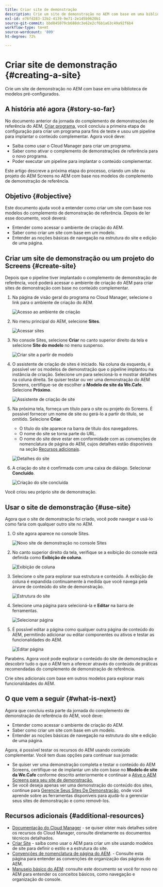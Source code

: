 ```yaml
---
title: Criar site de demonstração
description: Crie um site de demonstração no AEM com base em uma biblioteca de modelos pré-configurados.
exl-id: e76fd283-12b2-4139-9e71-2e145b9620b1
source-git-commit: bbd845079cb688dc3e62e2cf6b1a63c49a92f6b4
workflow-type: tm+mt
source-wordcount: '809'
ht-degree: 72%

---
```


# Criar site de demonstração {#creating-a-site}

Crie um site de demonstração no AEM com base em uma biblioteca de modelos pré-configurados.

## A história até agora {#story-so-far}

No documento anterior da jornada do complemento de demonstrações de referência do AEM, [Criar programa,](create-program.md) você concluiu a primeira etapa de configuração para criar um programa para fins de teste e usou um pipeline para implantar o conteúdo complementar. Agora você deve:

* Saiba como usar o Cloud Manager para criar um programa.
* Saber como ativar o complemento de demonstrações de referência para o novo programa.
* Poder executar um pipeline para implantar o conteúdo complementar.

Este artigo descreve a próxima etapa do processo, criando um site ou projeto do AEM Screens no AEM com base nos modelos do complemento de demonstração de referência.

## Objetivo {#objective}

Este documento ajuda você a entender como criar um site com base nos modelos do complemento de demonstração de referência. Depois de ler esse documento, você deverá:

* Entender como acessar o ambiente de criação do AEM.
* Saber como criar um site com base em um modelo.
* Entender as noções básicas de navegação na estrutura do site e edição de uma página.

## Criar um site de demonstração ou um projeto do Screens {#create-site}

Depois que o pipeline tiver implantado o complemento de demonstração de referência, você poderá acessar o ambiente de criação do AEM para criar sites de demonstração com base no conteúdo complementar.

1. Na página de visão geral do programa no Cloud Manager, selecione o link para o ambiente de criação do AEM.

   ![Acesso ao ambiente de criação](assets/access-author.png)

1. No menu principal do AEM, selecione **Sites**.

   ![Acessar sites](assets/access-sites.png)

1. No console Sites, selecione **Criar** no canto superior direito da tela e selecione **Site do modelo** no menu suspenso.

   ![Criar site a partir de modelo](assets/create-site-from-template.png)

1. O assistente de criação de sites é iniciado. Na coluna da esquerda, é possível ver os modelos de demonstração que o pipeline implantou na instância de criação. Selecione um para selecioná-lo e mostrar detalhes na coluna direita. Se quiser testar ou ver uma demonstração do AEM Screens, certifique-se de escolher a **Modelo de site da We.Cafe**. Selecione **Próximo**.

   ![Assistente de criação de site](assets/site-creation-wizard.png)

1. Na próxima tela, forneça um título para o site ou projeto do Screens. É possível fornecer um nome de site ou gerá-lo a partir do título, se omitido. Selecione **Criar**.

   * O título do site aparece na barra de título dos navegadores.
   * O nome do site se torna parte do URL.
   * O nome do site deve estar em conformidade com as convenções de nomenclatura de página do AEM, cujos detalhes estão disponíveis na seção [Recursos adicionais](#additional-resources).

   ![Detalhes do site](assets/site-details.png)

1. A criação do site é confirmada com uma caixa de diálogo. Selecionar **Concluído**.

   ![Criação do site concluída](assets/site-creation-complete.png)

Você criou seu próprio site de demonstração.

## Usar o site de demonstração {#use-site}

Agora que o site de demonstração foi criado, você pode navegar e usá-lo como faria com qualquer outro site no AEM.

1. O site agora aparece no console Sites.

   ![Novo site de demonstração no console Sites](assets/new-demo-site.png)

1. No canto superior direito da tela, verifique se a exibição do console está definida como **Exibição de coluna**.

   ![Exibição de coluna](assets/column-view.png)

1. Selecione o site para explorar sua estrutura e conteúdo. A exibição de coluna é expandida continuamente à medida que você navega pela árvore de conteúdo do site de demonstração.

   ![Estrutura do site](assets/site-structure.png)

1. Selecione uma página para selecioná-la e **Editar** na barra de ferramentas.

   ![Selecionar página](assets/select-page.png)

1. É possível editar a página como qualquer outra página de conteúdo do AEM, permitindo adicionar ou editar componentes ou ativos e testar as funcionalidades do AEM.

   ![Editar página](assets/edit-page.png)

Parabéns. Agora você pode explorar o conteúdo do site de demonstração e descobrir tudo o que o AEM tem a oferecer através do conteúdo de práticas recomendadas do complemento de demonstração de referência.

Crie sites adicionais com base em outros modelos para explorar mais funcionalidades do AEM.

## O que vem a seguir {#what-is-next}

Agora que concluiu esta parte da jornada do complemento de demonstração de referência do AEM, você deve:

* Entender como acessar o ambiente de criação do AEM.
* Saber como criar um site com base em um modelo.
* Entender as noções básicas de navegação na estrutura do site e edição de uma página.

Agora, é possível testar os recursos do AEM usando conteúdo complementar. Você tem duas opções para continuar sua jornada:

* Se quiser ver uma demonstração completa e testar o conteúdo do AEM Screens, certifique-se de implantar um site com base no **Modelo de site da We.Cafe** conforme descrito anteriormente e continuar a [Ative o AEM Screens para seu site de demonstração.](screens.md)
* Se você deseja apenas ver uma demonstração do conteúdo dos sites, continue para [Gerencie Seus Sites De Demonstração,](manage.md) onde você aprende sobre as ferramentas disponíveis para ajudá-lo a gerenciar seus sites de demonstração e como removê-los.

## Recursos adicionais {#additional-resources}

* [Documentação do Cloud Manager](https://experienceleague.adobe.com/docs/experience-manager-cloud-service/onboarding/onboarding-concepts/cloud-manager-introduction.html?lang=pt_BR) - se quiser obter mais detalhes sobre os recursos do Cloud Manager, consulte diretamente os documentos técnicos detalhados.
* [Criar Site](/help/sites-cloud/administering/site-creation/create-site.md) - saiba como usar o AEM para criar um site usando modelos de site para definir o estilo e a estrutura do site.
* [Convenções de nomenclatura de página do AEM](/help/sites-cloud/authoring/sites-console/organizing-pages.md#page-name-restrictions-and-best-practices). - Consulte esta página para entender as convenções de organização das páginas do AEM.
* [Manuseio básico do AEM](/help/sites-cloud/authoring/basic-handling.md): consulte este documento se você for novo no AEM para entender os conceitos básicos, como navegação e organização do console.
